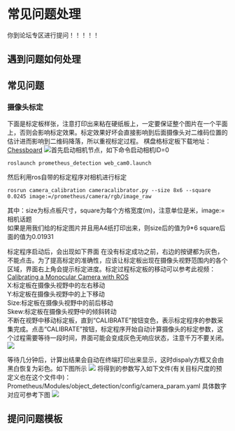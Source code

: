 ﻿# 常见问题处理
你到论坛专区进行提问！！！！！
## 遇到问题如何处理
## 常见问题
###  摄像头标定
下面是标定板样张，注意打印出来粘在硬纸板上，一定要保证整个图片在一个平面上，否则会影响标定效果。标定效果好坏会直接影响到后面摄像头对二维码位置的估计进而影响到二维码降落，所以重视标定过程。
棋盘格标定板下载地址：[Chessboard](http://jario.ren/images/2005/qipangebiaoding.jpg)
![](https://img-blog.csdnimg.cn/20201203141922533.jpg)首先启动相机节点，如下命令启动相机ID=0<br/>
```
roslaunch prometheus_detection web_cam0.launch  
```
然后利用ros自带的标定程序对相机进行标定<br/>
```
rosrun camera_calibration cameracalibrator.py --size 8x6 --square 0.0245 image:=/prometheus/camera/rgb/image_raw
```

其中：size为标点板尺寸，square为每个方格宽度(m)，注意单位是米，image:=相机话题<br/>
如果是用我们给的标定图片并且用A4纸打印出来，则size后的值为9*6  square后面的值为0.01931

标定程序启动后，会出现如下界面
在没有标定成功之前，右边的按键都为灰色，不能点击。为了提高标定的准确性，应该让标定板出现在摄像头视野范围内的各个区域，界面右上角会提示标定进度。标定过程标定板的移动可以参考此视频：[Calibrating a Monocular Camera with ROS](https://www.bilibili.com/video/BV1o7411C73L?from=search&seid=4341277568306257299)<br/>
X:标定板在摄像头视野中的左右移动<br/>
Y:标定板在摄像头视野中的上下移动<br/>
Size:标定板在摄像头视野中的前后移动<br/>
Skew:标定板在摄像头视野中的倾斜转动<br/>
不断在视野中移动标定板，直到“CALIBRATE”按钮变色，表示标定程序的参数采集完成。点击“CALIBRATE”按钮，标定程序开始自动计算摄像头的标定参数，这个过程需要等待一段时间，界面可能会变成灰色无响应状态，注意千万不要关闭。
![](https://img-blog.csdnimg.cn/202012072110329.png)

等待几分钟后，计算出结果会自动在终端打印出来显示，这时dispaly方框又会由黑白恢复为彩色。如下图所示
![](https://img-blog.csdnimg.cn/20201207083342502.png)
将得到的参数写入如下文件(有关目标尺度的预定义也在这个文件中)：Prometheus/Modules/object_detection/config/camera_param.yaml
具体数字对应可参考下图
![](https://img-blog.csdnimg.cn/20201203224211428.png)


## 提问问题模板
